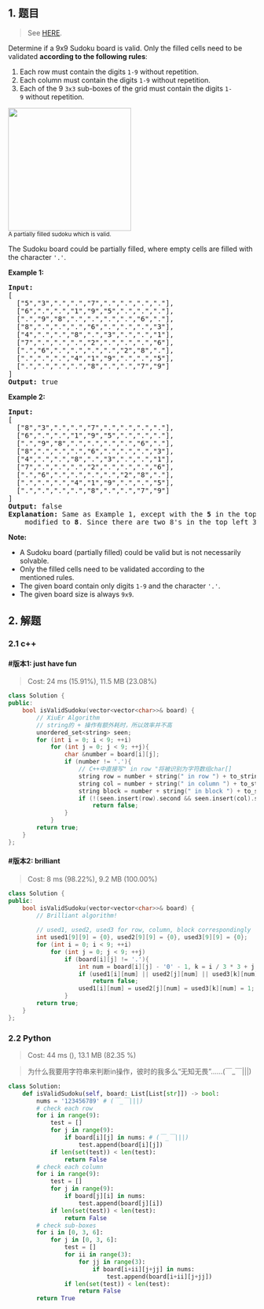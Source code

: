 ## 1. 题目

> See [HERE](https://leetcode.com/problems/valid-sudoku/).

<div><p>Determine if a&nbsp;9x9 Sudoku board&nbsp;is valid.&nbsp;Only the filled cells need to be validated&nbsp;<strong>according to the following rules</strong>:</p>

<ol>
	<li>Each row&nbsp;must contain the&nbsp;digits&nbsp;<code>1-9</code> without repetition.</li>
	<li>Each column must contain the digits&nbsp;<code>1-9</code>&nbsp;without repetition.</li>
	<li>Each of the 9 <code>3x3</code> sub-boxes of the grid must contain the digits&nbsp;<code>1-9</code>&nbsp;without repetition.</li>
</ol>

<p><img src="https://upload.wikimedia.org/wikipedia/commons/thumb/f/ff/Sudoku-by-L2G-20050714.svg/250px-Sudoku-by-L2G-20050714.svg.png" style="height:250px; width:250px"><br>
<small>A partially filled sudoku which is valid.</small></p>

<p>The Sudoku board could be partially filled, where empty cells are filled with the character <code>'.'</code>.</p>

<p><strong>Example 1:</strong></p>

<pre><strong>Input:</strong>
[
  ["5","3",".",".","7",".",".",".","."],
  ["6",".",".","1","9","5",".",".","."],
  [".","9","8",".",".",".",".","6","."],
  ["8",".",".",".","6",".",".",".","3"],
  ["4",".",".","8",".","3",".",".","1"],
  ["7",".",".",".","2",".",".",".","6"],
  [".","6",".",".",".",".","2","8","."],
  [".",".",".","4","1","9",".",".","5"],
  [".",".",".",".","8",".",".","7","9"]
]
<strong>Output:</strong> true
</pre>

<p><strong>Example 2:</strong></p>

<pre><strong>Input:</strong>
[
&nbsp; ["8","3",".",".","7",".",".",".","."],
&nbsp; ["6",".",".","1","9","5",".",".","."],
&nbsp; [".","9","8",".",".",".",".","6","."],
&nbsp; ["8",".",".",".","6",".",".",".","3"],
&nbsp; ["4",".",".","8",".","3",".",".","1"],
&nbsp; ["7",".",".",".","2",".",".",".","6"],
&nbsp; [".","6",".",".",".",".","2","8","."],
&nbsp; [".",".",".","4","1","9",".",".","5"],
&nbsp; [".",".",".",".","8",".",".","7","9"]
]
<strong>Output:</strong> false
<strong>Explanation:</strong> Same as Example 1, except with the <strong>5</strong> in the top left corner being 
    modified to <strong>8</strong>. Since there are two 8's in the top left 3x3 sub-box, it is invalid.
</pre>

<p><strong>Note:</strong></p>

<ul>
	<li>A Sudoku board (partially filled) could be valid but is not necessarily solvable.</li>
	<li>Only the filled cells need to be validated according to the mentioned&nbsp;rules.</li>
	<li>The given board&nbsp;contain only digits <code>1-9</code> and the character <code>'.'</code>.</li>
	<li>The given board size is always <code>9x9</code>.</li>
</ul>
</div>

## 2. 解题

### 2.1 c++

#### #版本1: just have fun

> Cost: 24 ms (15.91%), 11.5 MB (23.08%)

```cpp
class Solution {
public:
    bool isValidSudoku(vector<vector<char>>& board) {
        // XiuEr Algorithm
        // string的 + 操作有额外耗时，所以效率并不高
        unordered_set<string> seen;
        for (int i = 0; i < 9; ++i)
            for (int j = 0; j < 9; ++j){
                char &number = board[i][j];
                if (number != '.'){
                    // C++中直接写" in row "将被识别为字符数组char[]
                    string row = number + string(" in row ") + to_string(i);
                    string col = number + string(" in column ") + to_string(j);
                    string block = number + string(" in block ") + to_string(i/3) + "-" + to_string(j/3);
                    if (!(seen.insert(row).second && seen.insert(col).second && seen.insert(block).second))
                        return false;
                }
            }
        return true;
    }
};
```

#### #版本2: brilliant

> Cost: 8 ms (98.22%), 9.2 MB (100.00%)

```cpp
class Solution {
public:
    bool isValidSudoku(vector<vector<char>>& board) {
        // Brilliant algorithm!
        
        // used1, used2, used3 for row, column, block correspondingly
        int used1[9][9] = {0}, used2[9][9] = {0}, used3[9][9] = {0};
        for (int i = 0; i < 9; ++i)
            for (int j = 0; j < 9; ++j)
                if (board[i][j] != '.'){
                    int num = board[i][j] - '0' - 1, k = i / 3 * 3 + j / 3;
                    if (used1[i][num] || used2[j][num] || used3[k][num])
                        return false;
                    used1[i][num] = used2[j][num] = used3[k][num] = 1;
                }
        return true;
    }
};
```

### 2.2 Python

> Cost: 44 ms (), 13.1 MB (82.35 %)

> 为什么我要用字符串来判断in操作，彼时的我多么“无知无畏”......(￣_￣|||)

```python
class Solution:
    def isValidSudoku(self, board: List[List[str]]) -> bool:
        nums = '123456789' # (￣_￣|||)
        # check each row
        for i in range(9):
            test = []
            for j in range(9):
                if board[i][j] in nums: # (￣_￣|||)
                    test.append(board[i][j])
            if len(set(test)) < len(test):
                return False
        # check each column
        for i in range(9):
            test = []
            for j in range(9):
                if board[j][i] in nums:
                    test.append(board[j][i])
            if len(set(test)) < len(test):
                return False
        # check sub-boxes
        for i in [0, 3, 6]:
            for j in [0, 3, 6]:
                test = []
                for ii in range(3):
                    for jj in range(3):
                        if board[i+ii][j+jj] in nums:
                            test.append(board[i+ii][j+jj])
                if len(set(test)) < len(test):
                    return False
        return True
```
